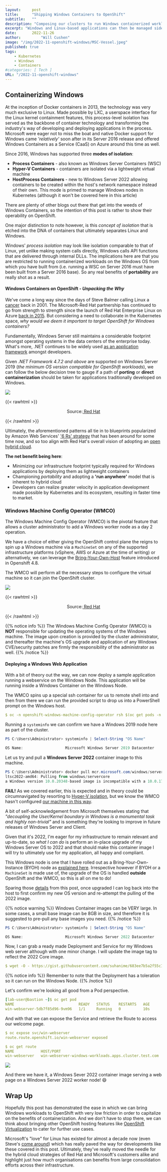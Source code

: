 ```yaml
---
layout:     post
title:      "Shipping Windows Containers to OpenShift"
subtitle:   ""
description: "Composing our clusters to run Windows containerized workloads alongside traditional Linux-based containers"
excerpt: "Windows and Linux-based applications can then be managed side-by-side in a single container orchestration platform"
date:       2022-11-26
author:         "Will Cushen"
image: "/img/2022-11-openshift-windows/MSC-Vessel.jpeg"
published: true
tags:
    - Kubernetes
    - Windows
    - Containers
#categories: [ Tech ]
URL: "/2022-11-openshift-windows"
---
```


## Containerizing Windows

At the inception of Docker containers in 2013, the technology was very much exclusive to Linux. Made possible by LXC, a userspace interface for the Linux kernel containment features, this process-level isolation has served as the backbone of container technology and transforming the industry's way of developing and deploying applications in the process. Microsoft were eager not to miss the boat and native Docker support for Windows came _'relatively'_ soon after in its Server 2016 release and offered Windows Containers as a Service (CaaS) on Azure around this time as well. 

Since 2016, Windows has supported three **modes of isolation**:

- **Process Containers** - also known as Windows Server Containers (WSC)
- **Hyper-V Containers** - containers are isolated via a lightweight virtual machine 
- **HostProcess Containers** - new to Windows Server 2022 allowing containers to be created within the host's network namespace instead of their own. This mode is primed to manage Windows nodes in Kubernetes (although it won't be covered here in this article)

There are plenty of other blogs out there that get into the weeds of Windows Containers, so the intention of this post is rather to show their operability on OpenShift. 

One major distinction to note however, is this _concept of isolation_ that is etched into the DNA of containers that ultimately separates Linux and Windows.

Windows' _process isolation_ may look like isolation comparable to that of Linux, yet unlike making system calls directly, Windows calls API functions that are delivered through internal DLLs. The implications here are that you are restricted to running containerized workloads on the Windows OS from which you have built from (i.e. running a WSC on Server 2016 must have been built from a Server 2016 base). So any real benefits of **portability** are really shot as a result. 

#### Windows Containers on OpenShift - _Unpacking the Why_

We've come a long way since the days of Steve Balmer calling Linux a [cancer](https://www.theregister.com/2001/06/02/ballmer_linux_is_a_cancer/) back in 2001. The Microsoft-Red Hat partnership has continued to go from strength to strength since the launch of Red Hat Enterprise Linux on Azure [back in 2015](https://www.redhat.com/en/blog/strengthening-power-collaboration-why-red-hat-and-microsoft-are-extending-our-partnership). But considering a need to collaborate in the Kubernetes space, _why would we deem it important to target OpenShift for Windows containers?_

Fundamentally, Windows Server still maintains a considerable footprint amongst operating systems in the data centers of the enterprise today. What's more, .NET continues to be widely used [as an application framework](https://www.statista.com/statistics/1124699/worldwide-developer-survey-most-used-frameworks-web/) amongst developers. 

Given _.NET Framework 4.7.2 and above_ are supported on Windows Server 2019 (_the minimum OS version compatible for OpenShift workloads_), we can follow the below decision tree to gauge if a path of **porting** or **direct containerization** should be taken for applications traditionally developed on Windows. 

![](/img/2022-11-openshift-windows/dot-net-decision-tree.png)

{{< rawhtml >}}
<p style="text-align: center;">Source:<a href="https://cloud.redhat.com/blog/strategies-for-moving-.net-workloads-to-openshift-container-platform"> Red Hat</a></p>
{{< /rawhtml >}}

Ultimately, the aforementioned patterns all tie in to blueprints popularized by Amazon Web Services' ['6 Rs' strategy](https://aws.amazon.com/blogs/enterprise-strategy/6-strategies-for-migrating-applications-to-the-cloud/) that has been around for some time now, and so too align with Red Hat's overall vision of adopting an [open hybrid cloud](https://www.redhat.com/en/topics/cloud/open-hybrid-cloud-approach).

**The net benefit being here**:

- Minimizing our infrastructure footprint typically required for Windows applications by deploying them as lightweight containers
- Championing _portability_ and adopting a **'run anywhere'** model that is inherent to hybrid cloud
- Developers can realize greater velocity in application development made possible by Kubernetes and its ecosystem, resulting in faster time to market. 

### Windows Machine Config Operator (WMCO)


The Windows Machine Config Operator (WMCO) is the pivotal feature that allows a cluster administrator to add a Windows worker node as a day 2 operation. 

We have a choice of either giving the OpenShift control plane the reigns to spin up a Windows machine via a `MachineSet` on any of the supported infrastructure platforms (vSphere, AWS or Azure at the time of writing) or alternatively, we can leverage the [Bring-Your-Own-Host](https://docs.openshift.com/container-platform/4.10/windows_containers/byoh-windows-instance.html) feature introduced in Openshift 4.8.

The WMCO will perform all the necessary steps to configure the virtual machine so it can join the OpenShift cluster.

![](/img/2022-11-openshift-windows/wmco.png)

{{< rawhtml >}}
<p style="text-align: center;">Source:<a href="https://access.redhat.com/documentation/enus/openshift_container_platform/4.10/html/windows_container_support_for_openshift/understanding-windows-container-workloads"> Red Hat</a></p>
{{< /rawhtml >}}

{{% notice info %}}
The Windows Machine Config Operator (WMCO) is **NOT** responsible for updating the operating systems of the Windows machine. The image upon creation is provided by the cluster administrator, and thereafter the machine's OS upgrade and application of any Windows CVE/security patches are firmly the responsibility of the administrator as well. 
{{% /notice %}}

####  Deploying a Windows Web Application

With a bit of theory out the way, we can now deploy a sample application running a webservice on the Windows Node. This application will be running inside a Windows Container on the Windows Node.

The WMCO spins up a special ssh container for us to remote shell into and then from there we can run the provided script to drop us into a PowerShell prompt on the Windows host. 

```yaml
$ oc -n openshift-windows-machine-config-operator rsh $(oc get pods -n openshift-windows-machine-config-operator -l app=winc-ssh -o name)
```

Running a `systeminfo` we can confirm we have a Windows 2019 node here as part of the cluster. 

```powershell
PS C:\Users\Administrator> systeminfo | Select-String "OS Name"

OS Name:                   Microsoft Windows Server 2019 Datacenter
```

Let us try and pull a **Windows Server 2022** container image to this machine.

```powershell
PS C:\Users\Administrator> docker pull mcr.microsoft.com/windows/servercore:ltsc2022-amd64
ltsc2022-amd64: Pulling from windows/servercore
a Windows version 10.0.20348-based image is incompatible with a 10.0.17763 host
```

**FAIL!** As we covered earlier, this is expected and in theory could be circumnavigated by resorting to [Hyper-V isolation](https://learn.microsoft.com/en-us/virtualization/windowscontainers/deploy-containers/version-compatibility?tabs=windows-server-2022%2Cwindows-11), but we know the WMCO hasn't configured [our machine in this way](https://docs.openshift.com/container-platform/4.10/windows_containers/understanding-windows-container-workloads.html). 

A bit of self-acknowledgement from Microsoft themselves stating that _"decoupling the User/Kernel boundary in Windows is a monumental task and highly non-trivial"_ and is something they're looking to improve in future releases of Windows Server and Client.

Given that it's 2022, I'm eager for my infrastructure to remain relevant and up-to-date, so _what I can do_ is perform an in-place upgrade of my Windows Server OS to 2022 and that should make this container image I will try to ultimately use for my application, all happy and compliant.

This Windows node is one that I have rolled out as a Bring-Your-Own-Instance (BYOH) node as [explained here](https://docs.openshift.com/container-platform/4.10/windows_containers/byoh-windows-instance.html). Irrespective however if BYOH or a `MachineSet` is made use of, the upgrade of the OS is handled **outside** OpenShift and the WMCO, so this is all on me to do!

Sparing those [details](https://learn.microsoft.com/en-us/windows-server/get-started/perform-in-place-upgrade) from this post, once upgraded I can log back into the host to first confirm my new OS version and re-attempt the pulling of the 2022 image. 

{{% notice warning %}}
Windows Container images can be VERY large. In some cases, a small base image can be 8GB in size, and therefore it is suggested to pre-pull any base images you need. 
{{% /notice %}}

```powershell
PS C:\Users\Administrator> systeminfo | Select-String "OS Name"

OS Name:                   Microsoft Windows Server 2022 Datacenter
```

Now, I can grab a ready made Deployment and Service for my Windows web server although with one minor change. I will update the image tag to reflect the 2022 Core image. 

```yaml
$ wget -O - https://gist.githubusercontent.com/suhanime/683ee7b5a2f55c11e3a26a4223170582/raw/d893db98944bf615fccfe73e6e4fb19549a362a5/WinWebServer.yaml | sed -e 's/ltsc2019/ltsc2022/g' | oc apply -f -
```

{{% notice info %}}
Remember to note that the Deployment has a toleration so it can run on the Windows Node.
{{% /notice %}}

Let's confirm we're looking all good from a Pod perspective.

```yaml 
[lab-user@bastion ~]$ oc get pod
NAME                             READY   STATUS    RESTARTS   AGE
win-webserver-5db7f85d96-9vm96   1/1     Running   0          10s
```
And with that we can expose the Service and retrieve the Route to access our welcome page. 

```yaml
$ oc expose svc/win-webserver
route.route.openshift.io/win-webserver exposed

$ oc get route
NAME            HOST/PORT                                               PATH   SERVICES        PORT   TERMINATION   WILDCARD
win-webserver   win-webserver-windows-workloads.apps.cluster.test.com          win-webserver   80                   None
```
![](/img/2022-11-openshift-windows/webserver-page.png)

And there we have it, a Windows Sever 2022 container image serving a web page on a Windows Server 2022 worker node! :smile:

## Wrap Up

Hopefully this post has demonstrated the ease in which we can bring Windows workloads to OpenShift with very low friction in order to capitalize on the benefits of containerization. And we don't have to stop there, we can think about bringing other OpenShift hosting features like [OpenShift Virtualization](https://www.redhat.com/en/technologies/cloud-computing/openshift/virtualization) to cater for further use cases.

Microsoft's "love" for Linux has existed for almost a decade now (even Steve's [come around](https://www.zdnet.com/article/ballmer-i-may-have-called-linux-a-cancer-but-now-i-love-it/)) which has really paved the way for developments like these covered in this post. Ultimately, they've really moved the needle for the hybrid cloud strategies of Red Hat and Microsoft's customers alike and highlight just how much organisations can benefits from large consolidation efforts across their infrastructure.
